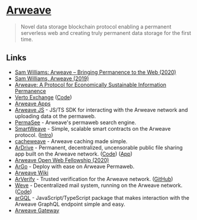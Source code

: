 # [Arweave](https://www.arweave.org/)

> Novel data storage blockchain protocol enabling a permanent serverless web and creating truly permanent data storage for the first time.

## Links

- [Sam Williams: Arweave – Bringing Permanence to the Web (2020)](https://overcast.fm/+RhzYXr_i4)
- [Sam Williams, Arweave (2019)](https://www.youtube.com/watch?v=2TJLYdc-Sq4)
- [Arweave: A Protocol for Economically Sustainable Information Permanence](https://www.arweave.org/yellow-paper.pdf)
- [Verto Exchange](https://verto.exchange/) ([Code](https://github.com/useverto/verto))
- [Arweave Apps](https://mtfvznw2pwxykoicvxpoe7ao5rp4nhaueueux2bbe4klxankdhra.arweave.net/ZMtcttp9r4U5Aq3e4nwO7F_GnBQlCUvoIScUu4GqGeI/)
- [Arweave JS](https://github.com/ArweaveTeam/arweave-js) - JS/TS SDK for interacting with the Arweave network and uploading data ot the permaweb.
- [PermaSee](https://permasee.com/) - Arweave's permaweb search engine.
- [SmartWeave](https://github.com/ArweaveTeam/SmartWeave) - Simple, scalable smart contracts on the Arweave protocol. ([Intro](https://arweave.medium.com/introducing-smartweave-building-smart-contracts-with-arweave-1fc85cb3b632))
- [cacheweave](https://github.com/johnletey/cacheweave) - Arweave caching made simple.
- [ArDrive](https://ardrive.io/) - Permanent, decentralized, uncensorable public file sharing app built on the Arweave network. ([Code](https://github.com/ardriveapp/ardrive-web)) ([App](https://app.ardrive.io/#/))
- [Arweave Open Web Fellowship (2020)](https://www.youtube.com/playlist?list=PL2nQaVnO6V_P5RsWGTghGH8i6YprL9a5L)
- [ArGo](https://argoapp.live/) - Deploy with ease on Arweave Permaweb.
- [Arweave Wiki](https://arweave.wiki/wiki/Main_Page)
- [ArVerify](https://arverify.org/) - Trusted verification for the Arweave network. ([GitHub](https://github.com/ArVerify))
- [Weve](https://weve.email/) - Decentralized mail system, running on the Arweave network. ([Code](https://github.com/anish-agnihotri/weve))
- [arGQL](https://github.com/johnletey/arGQL) - JavaScript/TypeScript package that makes interaction with the Arweave GraphQL endpoint simple and easy.
- [Arweave Gateway](https://github.com/ArweaveTeam/gateway)
